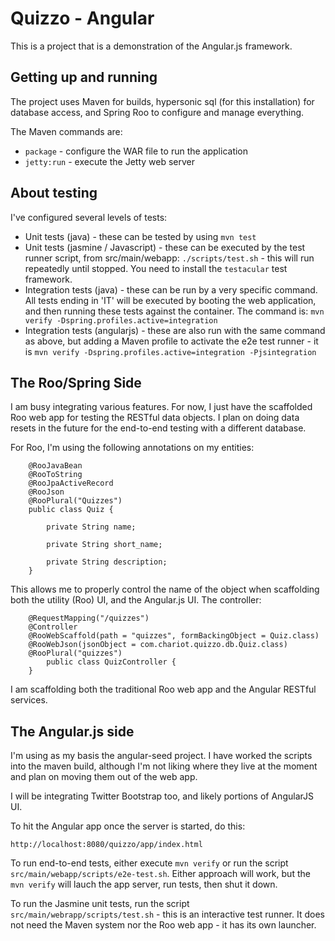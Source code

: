 # Quizzo - Angular

This is a project that is a demonstration of the Angular.js framework.

## Getting up and running

The project uses Maven for builds, hypersonic sql (for this installation) for database access, and Spring Roo to configure and manage everything.

The Maven commands are:

* `package` - configure the WAR file to run the application
* `jetty:run` - execute the Jetty web server

## About testing

I've configured several levels of tests:
* Unit tests (java) - these can be tested by using `mvn test`
* Unit tests (jasmine / Javascript) - these can be executed by the test
  runner script, from src/main/webapp: `./scripts/test.sh` - this will
run repeatedly until stopped. You need to install the `testacular` test
framework.
* Integration tests (java) - these can be run by a very specific
  command. All tests ending in 'IT' will be executed by booting the web
application, and then running these tests against the container. The
command is: `mvn verify -Dspring.profiles.active=integration`
* Integration tests (angularjs) - these are also run with the same
  command as above, but adding a Maven profile to activate the e2e test
runner - it is `mvn verify -Dspring.profiles.active=integration
-Pjsintegration`

## The Roo/Spring Side

I am busy integrating various features. For now, I just have the scaffolded Roo web app for testing the RESTful data objects. I plan on doing data resets in the future for the end-to-end testing with a different database.

For Roo, I'm using the following annotations on my entities:

        @RooJavaBean
        @RooToString
        @RooJpaActiveRecord
        @RooJson
        @RooPlural("Quizzes")
        public class Quiz {

            private String name;

            private String short_name;

            private String description;
        }

This allows me to properly control the name of the object when scaffolding both the utility (Roo) UI, and the Angular.js UI. The controller:


        @RequestMapping("/quizzes")
        @Controller
        @RooWebScaffold(path = "quizzes", formBackingObject = Quiz.class)
        @RooWebJson(jsonObject = com.chariot.quizzo.db.Quiz.class)
        @RooPlural("quizzes")
            public class QuizController {
        }

I am scaffolding both the traditional Roo web app and the Angular RESTful services.

## The Angular.js side

I'm using as my basis the angular-seed project. I have worked the scripts into the maven build, although I'm not liking where they live at the moment and plan on moving them out of the web app.

I will be integrating Twitter Bootstrap too, and likely portions of AngularJS UI.

To hit the Angular app once the server is started, do this:

    http://localhost:8080/quizzo/app/index.html

To run end-to-end tests, either execute `mvn verify` or run the script `src/main/webapp/scripts/e2e-test.sh`. Either approach will work, but the `mvn verify` will lauch the app server, run tests, then shut it down.

To run the Jasmine unit tests, run the script `src/main/webrapp/scripts/test.sh` - this is an interactive test runner. It does not need the Maven system nor the Roo web app - it has its own launcher.


